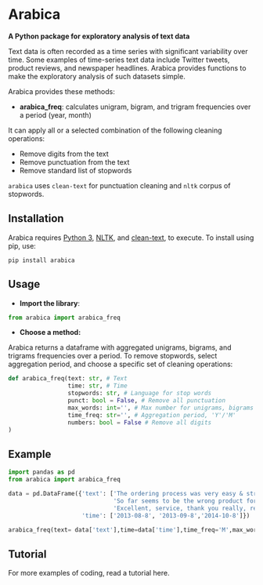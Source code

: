 # Arabica
**A Python package for exploratory analysis of text data**

Text data is often recorded as a time series with significant variability over time. Some examples of time-series text data include Twitter tweets, product reviews, and newspaper headlines. Arabica provides functions to make the exploratory analysis of such datasets simple.


Arabica provides these methods:

* **arabica_freq**: calculates unigram, bigram, and trigram frequencies over a period (year, month)

It can apply all or a selected combination of the following cleaning operations:

* Remove digits from the text
* Remove punctuation from the text
* Remove standard list of stopwords

`arabica` uses `clean-text` for punctuation cleaning and `nltk` corpus of stopwords.



## Installation

Arabica requires [Python 3](https://www.python.org/downloads/), 
[NLTK](http://www.nltk.org/install.html), and
[clean-text](https://pypi.org/project/cleantext/#description), to execute. To install using pip, use:

`pip install arabica`



## Usage

* **Import the library**:


``` python
from arabica import arabica_freq

```



* **Choose a method:**

Arabica returns a dataframe with aggregated unigrams, bigrams, and trigrams frequencies over a period.
To remove stopwords, select aggregation period, and choose a specific set of cleaning operations:

``` python
def arabica_freq(text: str, # Text
                 time: str, # Time
                 stopwords: str, # Language for stop words
                 punct: bool = False, # Remove all punctuation
                 max_words: int='', # Max number for unigrams, bigrams and trigrams displayed
                 time_freq: str='', # Aggregation period, 'Y'/'M'
                 numbers: bool = False # Remove all digits
) 
```

## Example


``` python
import pandas as pd
from arabica import arabica_freq
```


``` python
data = pd.DataFrame({'text': ['The ordering process was very easy & straight forward. They have great customer service and sorted any issues out very quickly.',
                              'So far seems to be the wrong product for me :-/',
                              'Excellent, service, thank you really, really, really much!!!'],
                     'time': ['2013-08-8', '2013-09-8','2014-10-8']})
```

``` python
arabica_freq(text= data['text'],time=data['time'],time_freq='M',max_words=2,stopwords='english', numbers = True, punct=True)
``` 

## Tutorial

For more examples of coding, read a tutorial here.
